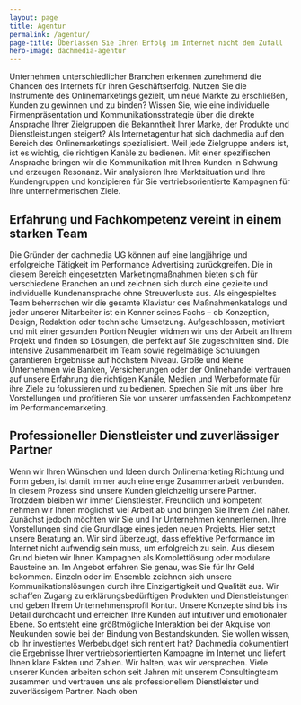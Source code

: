 ```yaml
---
layout: page
title: Agentur
permalink: /agentur/
page-title: Überlassen Sie Ihren Erfolg im Internet nicht dem Zufall
hero-image: dachmedia-agentur
---
```


Unternehmen unterschiedlicher Branchen erkennen zunehmend die Chancen des Internets für ihren Geschäftserfolg. Nutzen Sie die Instrumente des Onlinemarketings gezielt, um neue Märkte zu erschließen, Kunden zu gewinnen und zu binden? Wissen Sie, wie eine individuelle Firmenpräsentation und Kommunikationsstrategie über die direkte Ansprache Ihrer Zielgruppen die Bekanntheit Ihrer Marke, der Produkte und Dienstleistungen steigert? Als Internetagentur hat sich dachmedia auf den Bereich des Onlinemarketings spezialisiert. Weil jede Zielgruppe anders ist, ist es wichtig, die richtigen Kanäle zu bedienen. Mit einer spezifischen Ansprache bringen wir die Kommunikation mit Ihren Kunden in Schwung und erzeugen Resonanz. Wir analysieren Ihre Marktsituation und Ihre Kundengruppen und konzipieren für Sie vertriebsorientierte Kampagnen für Ihre unternehmerischen Ziele.

## Erfahrung und Fachkompetenz vereint in einem starken Team
Die Gründer der dachmedia UG können auf eine langjährige und erfolgreiche Tätigkeit im Performance Advertising zurückgreifen. Die in diesem Bereich eingesetzten Marketingmaßnahmen bieten sich für verschiedene Branchen an und zeichnen sich durch eine gezielte und individuelle Kundenansprache ohne Streuverluste aus. Als eingespieltes Team beherrschen wir die gesamte Klaviatur des Maßnahmenkatalogs und jeder unserer Mitarbeiter ist ein Kenner seines Fachs – ob Konzeption, Design, Redaktion oder technische Umsetzung. Aufgeschlossen, motiviert und mit einer gesunden Portion Neugier widmen wir uns der Arbeit an Ihrem Projekt und finden so Lösungen, die perfekt auf Sie zugeschnitten sind. Die intensive Zusammenarbeit im Team sowie regelmäßige Schulungen garantieren Ergebnisse auf höchstem Niveau. Große und kleine Unternehmen wie Banken, Versicherungen oder der Onlinehandel vertrauen auf unsere Erfahrung die richtigen Kanäle, Medien und Werbeformate für ihre Ziele zu fokussieren und zu bedienen. Sprechen Sie mit uns über Ihre Vorstellungen und profitieren Sie von unserer umfassenden Fachkompetenz im Performancemarketing.

## Professioneller Dienstleister und zuverlässiger Partner
Wenn wir Ihren Wünschen und Ideen durch Onlinemarketing Richtung und Form geben, ist damit immer auch eine enge Zusammenarbeit verbunden. In diesem Prozess sind unsere Kunden gleichzeitig unsere Partner. Trotzdem bleiben wir immer Dienstleister. Freundlich und kompetent nehmen wir Ihnen möglichst viel Arbeit ab und bringen Sie Ihrem Ziel näher. Zunächst jedoch möchten wir Sie und Ihr Unternehmen kennenlernen. Ihre Vorstellungen sind die Grundlage eines jeden neuen Projekts. Hier setzt unsere Beratung an. Wir sind überzeugt, dass effektive Performance im Internet nicht aufwendig sein muss, um erfolgreich zu sein. Aus diesem Grund bieten wir Ihnen Kampagnen als Komplettlösung oder modulare Bausteine an. Im Angebot erfahren Sie genau, was Sie für Ihr Geld bekommen. Einzeln oder im Ensemble zeichnen sich unsere Kommunikationslösungen durch ihre Einzigartigkeit und Qualität aus. Wir schaffen Zugang zu erklärungsbedürftigen Produkten und Dienstleistungen und geben Ihrem Unternehmensprofil Kontur. Unsere Konzepte sind bis ins Detail durchdacht und erreichen Ihre Kunden auf intuitiver und emotionaler Ebene. So entsteht eine größtmögliche Interaktion bei der Akquise von Neukunden sowie bei der Bindung von Bestandskunden. Sie wollen wissen, ob Ihr investiertes Werbebudget sich rentiert hat? Dachmedia dokumentiert die Ergebnisse Ihrer vertriebsorientierten Kampagne im Internet und liefert Ihnen klare Fakten und Zahlen. Wir halten, was wir versprechen. Viele unserer Kunden arbeiten schon seit Jahren mit unserem Consultingteam zusammen und vertrauen uns als professionellem Dienstleister und zuverlässigem Partner. Nach oben


